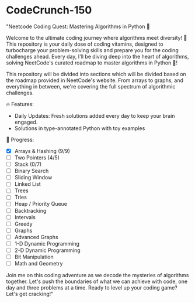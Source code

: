 # CodeCrunch-150

"Neetcode Coding Quest: Mastering Algorithms in Python 🚀

Welcome to the ultimate coding journey where algorithms meet diversity! 🌈 This repository is your daily dose of coding vitamins, designed to turbocharge your problem-solving skills and prepare you for the coding challenges ahead. Every day, I'll be diving deep into the heart of algorithms, solving NeetCode's curated roadmap to master algorithms in Python 🐍!

This repository will be divided into sections which will be divided based on the roadmap provided in NeetCode's website. From arrays to graphs, and everything in between, we're covering the full spectrum of algorithmic challenges.

🔥 Features:

- Daily Updates: Fresh solutions added every day to keep your brain engaged.
- Solutions in type-annotated Python with toy examples

🚧 Progress:
- [x] Arrays & Hashing (9/9)
- [ ] Two Pointers (4/5)
- [ ] Stack (0/7)
- [ ] Binary Search
- [ ] Sliding Window
- [ ] Linked List
- [ ] Trees
- [ ] Tries
- [ ] Heap / Priority Queue
- [ ] Backtracking
- [ ] Intervals
- [ ] Greedy
- [ ] Graphs
- [ ] Advanced Graphs
- [ ] 1-D Dynamic Programming
- [ ] 2-D Dynamic Programming
- [ ] Bit Manipulation
- [ ] Math and Geometry

Join me on this coding adventure as we decode the mysteries of algorithms together. Let's push the boundaries of what we can achieve with code, one day and three problems at a time. Ready to level up your coding game? Let's get cracking!"

